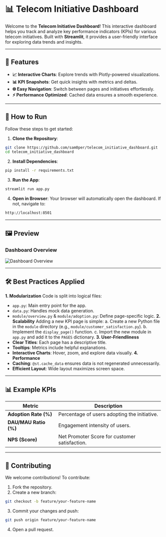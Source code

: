# 📊 Telecom Initiative Dashboard

Welcome to the **Telecom Initiative Dashboard**! This interactive dashboard helps you track and analyze key performance indicators (KPIs) for various telecom initiatives. Built with **Streamlit**, it provides a user-friendly interface for exploring data trends and insights.

---

## 🚀 Features
- **📈 Interactive Charts**: Explore trends with Plotly-powered visualizations.
- **📊 KPI Snapshots**: Get quick insights with metrics and deltas.
- **🌐 Easy Navigation**: Switch between pages and initiatives effortlessly.
- **⚡ Performance Optimized**: Cached data ensures a smooth experience.

---

## 🎯 How to Run

Follow these steps to get started:

1. **Clone the Repository**:
```bash
git clone https://github.com/sam0per/telecom_initiative_dashboard.git
cd telecom_initiative_dashboard
```
2. **Install Dependencies**:
```bash
pip install -r requirements.txt
```
3. **Run the App**:
```bash
streamlit run app.py
```
4. **Open in Browser**: Your browser will automatically open the dashboard. If not, navigate to:
```bash
http://localhost:8501
```

---

## 🖼️ Preview

### **Dashboard Overview**
![Dashboard Overview](images/dashboard_overview_screenshot.png)

---

## 🛠️ Best Practices Applied
**1. Modularization**
Code is split into logical files:
- `app.py`: Main entry point for the app.
- `data.py`: Handles mock data generation.
- `module/overview.py` & `module/adoption.py`: Define page-specific logic.
**2. Scalability**
Adding a new KPI page is simple:
a. Create a new Python file in the `module` directory (e.g., `module/customer_satisfaction.py`).
b. Implement the `display_page()` function.
c. Import the new module in `app.py` and add it to the `PAGES` dictionary.
**3. User-Friendliness**
- **Clear Titles**: Each page has a descriptive title.
- **Tooltips**: Metrics include helpful explanations.
- **Interactive Charts**: Hover, zoom, and explore data visually.
**4. Performance**
- **Caching**: `@st.cache_data` ensures data is not regenerated unnecessarily.
- **Efficient Layout**: Wide layout maximizes screen space.

---

## 📊 Example KPIs

| **Metric**            | **Description**                                   |
|-----------------------|---------------------------------------------------|
| **Adoption Rate (%)** | Percentage of users adopting the initiative.      |
| **DAU/MAU Ratio (%)** | Engagement intensity of users.                    |
| **NPS (Score)**       | Net Promoter Score for customer satisfaction.     |

---

## 🤝 Contributing
We welcome contributions! To contribute:
1. Fork the repository.
2. Create a new branch:
```bash
git checkout -b feature/your-feature-name
```
3. Commit your changes and push:
```bash
git push origin feature/your-feature-name
```
4. Open a pull request.